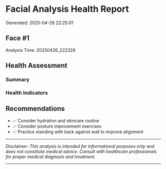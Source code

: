 # Facial Analysis Health Report

Generated: 2025-04-26 22:25:01

## Face #1

Analysis Time: 20250426_222328

## Health Assessment

### Summary

### Health Indicators

## Recommendations

- ✅ Consider hydration and skincare routine
- ✅ Consider posture improvement exercises
- ✅ Practice standing with back against wall to improve alignment

---

*Disclaimer: This analysis is intended for informational purposes only and does not constitute medical advice. Consult with healthcare professionals for proper medical diagnosis and treatment.*

---

